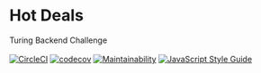 # Hot Deals
Turing Backend Challenge <br /><br />
[![CircleCI](https://circleci.com/gh/ckwagaba/turing-backend-challenge/tree/develop.svg?style=svg)](https://circleci.com/gh/ckwagaba/turing-backend-challenge/tree/develop)
[![codecov](https://codecov.io/gh/ckwagaba/turing-backend-challenge/branch/develop/graph/badge.svg)](https://codecov.io/gh/ckwagaba/turing-backend-challenge)
[![Maintainability](https://api.codeclimate.com/v1/badges/22812a8bc1e0309d0e40/maintainability)](https://codeclimate.com/github/ckwagaba/turing-backend-challenge/maintainability)
[![JavaScript Style Guide](https://cdn.rawgit.com/standard/standard/master/badge.svg)](https://github.com/standard/standard)